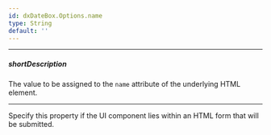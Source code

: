 ```yaml
---
id: dxDateBox.Options.name
type: String
default: ''
---
```

---
##### shortDescription
The value to be assigned to the `name` attribute of the underlying HTML element.

---
Specify this property if the UI component lies within an HTML form that will be submitted. 
